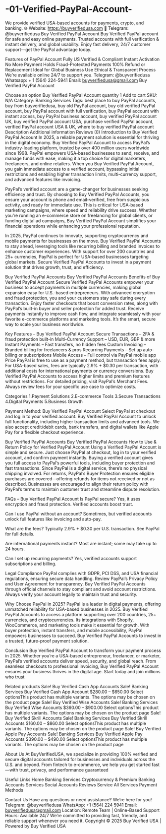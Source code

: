 # -01-Verified-PayPal-Account-
 We provide verified USA-based accounts for payments, crypto, and banking. 🌐 Website: https://buyverifiedusa.com 📲 Telegram: @buyverifiedusa
Buy Verified PayPal Account 
Buy Verified PayPal account for safe and easy online payments. Trusted accounts with full verification & instant delivery, and global usability. Enjoy fast delivery, 24/7 customer support—get the PayPal advantage today.

Features of PayPal Account
Fully US Verified & Compliant
Instant Activation
No More Payment Holds
Fraud-Protected Payments
100% Refund or Replacement 
Ideal for Global Business Use
Ethical & Transparent Process
We’re available online 24/7 to support you.
Telegram: @buyverifiedusa
Whatsapp: + 1 (564) 224-5941
Email: buyverifiedusa@gmail.com
Buy Verified PayPal Account

Choose an option
Buy Verified PayPal Account quantity
1
Add to cart
SKU: N/A Category: Banking Services Tags: best place to buy PayPal accounts, buy from buyverifiedusa, buy old PayPal account, buy old verified PayPal account, buy PayPal account with full verification, buy PayPal account with instant access, buy PayPal business account, buy verified PayPal account UK, buy verified PayPal account USA, purchase verified PayPal account, verified PayPal account USA & UK, where to buy verified PayPal account
Description Additional information Reviews (0)
Introduction to Buy Verified PayPal Account
In 2025, a reliable payment solution is essential for thriving in the digital economy. Buy Verified PayPal Account to access PayPal’s industry-leading platform, trusted by over 400 million users worldwide since 1998. PayPal empowers USA-based businesses to send, receive, and manage funds with ease, making it a top choice for digital marketers, freelancers, and online retailers. When you Buy Verified PayPal Account, you gain immediate access to a verified account, bypassing initial restrictions and enabling higher transaction limits, multi-currency support, and advanced features like invoicing.

PayPal’s verified account are a game-changer for businesses seeking efficiency and trust. By choosing to Buy Verified PayPal Accounts, you ensure your account is phone and email-verified, free from suspicious activity, and ready for immediate use. This is critical for USA-based marketing campaigns, where speed and reliability drive success. Whether you’re running an e-commerce store on freelancing for global clients, or funding digital ad campaigns, Buy Verified PayPal Account simplifies your financial operations while enhancing your professional reputation.

 In 2025, PayPal continues to innovate, supporting cryptocurrency and mobile payments for businesses on the move. Buy Verified PayPal Accounts to stay ahead, leveraging tools like recurring billing and branded invoices to enhance customer experiences. With support for over 200 countries and 25+ currencies, PayPal is perfect for USA-based businesses targeting global markets. Secure Verified PayPal Accounts to invest in a payment solution that drives growth, trust, and efficiency.

Buy Verified PayPal Accounts
Buy Verified PayPal Accounts
Benefits of Buy Verified PayPal Account
Secure Verified PayPal Accounts empower your business to accept payments in multiple currencies, making global expansion easy for U.S.-based entrepreneurs. With advanced encryption and fraud protection, you and your customers stay safe during every transaction. Enjoy faster checkouts that boost conversion rates, along with PayPal’s built-in buyer and seller protection for added trust. Receive payments instantly to improve cash flow, and integrate seamlessly with your favorite e-commerce platforms and marketing tools. It’s the smart, secure way to scale your business worldwide.

Key Features – Buy Verified PayPal Account
Secure Transactions – 2FA & fraud protection built-in
Multi-Currency Support – USD, EUR, GBP & more
Instant Payments – Fast transfers, no hidden fees
Custom Invoicing – Branded billing for freelancers & pros
Recurring Payments – Set up auto-billing or subscriptions
Mobile Access – Full control via PayPal mobile app
Price
PayPal is free to use as a payment method, but transaction fees apply. For USA-based sales, fees are typically 2.9% + $0.30 per transaction, with additional costs for international payments or currency conversions. Buy Verified PayPal Accounts to access higher limits and premium features without restrictions. For detailed pricing, visit PayPal’s Merchant Fees. Always review fees for your specific use case to optimize costs.

Categories
1.Payment Solutions
2.E-commerce Tools
3.Secure Transactions
4.Digital Payments
5.Business Growth

Payment Method: Buy Verified PayPal Account
Select PayPal at checkout and log in to your verified account. Buy Verified PayPal Account to unlock full functionality, including higher transaction limits and advanced tools. We also accept credit/debit cards, bank transfers, and digital wallets like Apple Pay for a flexible checkout experience.

Buy Verified PayPal Accounts
Buy Verified PayPal Accounts
How to Use & Return Policy for Verified PayPal Account
Using a Verified PayPal Account is simple and secure. Just choose PayPal at checkout, log in to your verified account, and confirm payment instantly. Buying a verified account gives you full access to PayPal’s powerful tools, including buyer protection and fast transactions. Since PayPal is a digital service, there’s no physical shipping involved. For returns, PayPal’s Buyer Protection ensures eligible purchases are covered—offering refunds for items not received or not as described. Businesses are encouraged to align their return policy with PayPal’s terms to maintain customer trust and streamline dispute resolution.

FAQs – Buy Verified PayPal Account
Is PayPal secure?
Yes, it uses encryption and fraud protection. Verified accounts boost trust.

Can I use PayPal without an account?
Sometimes, but verified accounts unlock full features like invoicing and auto-pay.

What are the fees?
Typically 2.9% + $0.30 per U.S. transaction. See PayPal for full details.

Are international payments instant?
Most are instant; some may take up to 24 hours.

Can I set up recurring payments?
Yes, verified accounts support subscriptions and billing.

Legal Compliance
PayPal complies with GDPR, PCI DSS, and USA financial regulations, ensuring secure data handling. Review PayPal’s Privacy Policy and User Agreement for transparency. Buy Verified PayPal Accounts through official channels to stay compliant and avoid account restrictions. Always verify your account legally to maintain trust and security.

Why Choose PayPal in 2025?
PayPal is a leader in digital payments, offering unmatched reliability for USA-based businesses in 2025. Buy Verified PayPal Accounts to access a platform supporting over 200 countries, 25+ currencies, and cryptocurrencies. Its integrations with Shopify, WooCommerce, and marketing tools make it essential for growth. With buyer protection, instant transfers, and mobile accessibility, PayPal empowers businesses to succeed. Buy Verified PayPal Accounts to invest in a trusted, future-proof payment solution.

Conclusion
Buy Verified PayPal Account to transform your payment process in 2025. Whether you’re a USA-based entrepreneur, freelancer, or marketer, PayPal’s verified accounts deliver speed, security, and global reach. From seamless checkouts to professional invoicing, Buy Verified PayPal Account ensures your business thrives in the digital age. Start today and join millions who trust

Related products
Sale!
Buy Verified Cash App Accounts
Sale!
Banking Services
Buy Verified Cash App Account
$280.00 – $650.00
Select optionsThis product has multiple variants. The options may be chosen on the product page
Sale!
Buy Verified Wise Accounts
Sale!
Banking Services
Buy Verified Wise Accounts
$360.00 – $900.00
Select optionsThis product has multiple variants. The options may be chosen on the product page
Sale!
Buy Verified Skrill Accounts
Sale!
Banking Services
Buy Verified Skrill Accounts
$160.00 – $860.00
Select optionsThis product has multiple variants. The options may be chosen on the product page
Sale!
Buy Verified Apple Pay Accounts
Sale!
Banking Services
Buy Verified Apple Pay Accounts
$390.00 – $490.00
Select optionsThis product has multiple variants. The options may be chosen on the product page

About Us
At BuyVerifiedUSA, we specialize in providing 100% verified and secure digital accounts tailored for businesses and individuals across the U.S. and beyond. From fintech to e-commerce, we help you get started fast—with trust, privacy, and performance guaranteed

Useful Links
Home
Banking Services
Cryptocurrency & Premium Banking
Accounts Services
Social Accounts
Reviews Service
All Services
Payment Methods

Contact Us
Have any questions or need assistance? We’re here for you!
Telegram: @buyverifiedusa
WhatsApp: +1 (564) 224 5941
Email: buyverifiedusa@gmail.com
Location: Remote Team | Online-Based Support
Hours: Available 24/7
We’re committed to providing fast, friendly, and reliable support whenever you need it.
Copyright © 2025 Buy Verified USA | Powered by Buy Verified USA
